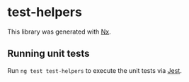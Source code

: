 # test-helpers

This library was generated with [Nx](https://nx.dev).

## Running unit tests

Run `ng test test-helpers` to execute the unit tests via [Jest](https://jestjs.io).
